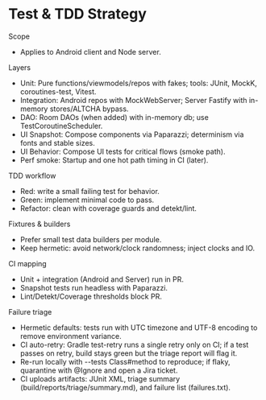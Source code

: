 # Test & TDD Strategy

Scope
- Applies to Android client and Node server.

Layers
- Unit: Pure functions/viewmodels/repos with fakes; tools: JUnit, MockK, coroutines-test, Vitest.
- Integration: Android repos with MockWebServer; Server Fastify with in-memory stores/ALTCHA bypass.
- DAO: Room DAOs (when added) with in-memory db; use TestCoroutineScheduler.
- UI Snapshot: Compose components via Paparazzi; determinism via fonts and stable sizes.
- UI Behavior: Compose UI tests for critical flows (smoke path).
- Perf smoke: Startup and one hot path timing in CI (later).

TDD workflow
- Red: write a small failing test for behavior.
- Green: implement minimal code to pass.
- Refactor: clean with coverage guards and detekt/lint.

Fixtures & builders
- Prefer small test data builders per module.
- Keep hermetic: avoid network/clock randomness; inject clocks and IO.

CI mapping
- Unit + integration (Android and Server) run in PR.
- Snapshot tests run headless with Paparazzi.
- Lint/Detekt/Coverage thresholds block PR.

Failure triage
- Hermetic defaults: tests run with UTC timezone and UTF-8 encoding to remove environment variance.
- CI auto-retry: Gradle test-retry runs a single retry only on CI; if a test passes on retry, build stays green but the triage report will flag it.
- Re-run locally with --tests Class#method to reproduce; if flaky, quarantine with @Ignore and open a Jira ticket.
- CI uploads artifacts: JUnit XML, triage summary (build/reports/triage/summary.md), and failure list (failures.txt).
